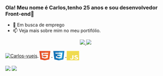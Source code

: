 ### Ola! Meu nome é Carlos,tenho 25 anos e sou desenvolvedor Front-end👋
- 🔭 Em busca de emprego
- 📫 Veja mais sobre mim no meu portifólio.

<div align="center">
  <a href="https://github.com/CarlosLimaSouza">
  <img height="180em" src="https://github-readme-stats.vercel.app/api?username=CarlosLimaSouza&show_icons=true&theme=vue-dark&include_all_commits=true&count_private=true"/>
  <img height="180em" src="https://github-readme-stats.vercel.app/api/top-langs/?username=CarlosLimaSouza&layout=compact&langs_count=7&theme=vue-dark"/>
</div>

<div style="display: inline_block"><br>
  <img align="center" alt="Carlos-vuejs" height="30" width="40" src="https://cdn.jsdelivr.net/gh/devicons/devicon/icons/vuejs/vuejs-original.svg">
  <img align="center" alt="Carlos-HTML" height="30" width="40" src="https://raw.githubusercontent.com/devicons/devicon/master/icons/html5/html5-original.svg">
  <img align="center" alt="Carlos-CSS" height="30" width="40" src="https://raw.githubusercontent.com/devicons/devicon/master/icons/css3/css3-original.svg">
  <img align="center" alt="Carlos-Js" height="30" width="40" src="https://raw.githubusercontent.com/devicons/devicon/master/icons/javascript/javascript-plain.svg">
</div><br>

<div> 
  <a href = "mailto:valhallalima@gmail.com"><img src="https://img.shields.io/badge/-Gmail-%23333?style=for-the-badge&logo=gmail&logoColor=white" target="_blank"></a>
  <a href="https://www.linkedin.com/in/carlos-lima-1393bbb6" target="_blank"><img src="https://img.shields.io/badge/-LinkedIn-%230077B5?style=for-the-badge&logo=linkedin&logoColor=white" target="_blank"></a>  
</div>
